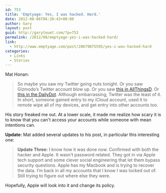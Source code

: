 ```yaml
---
id: 753
title: 'Emptyage: Yes, I was hacked. Hard.'
date: 2012-08-06T06:20:43+00:00
author: Gary
layout: post
guid: http://garytouet.com/?p=753
permalink: /2012/08/emptyage-yes-i-was-hacked-hard/
link:
  - http://www.emptyage.com/post/28679875595/yes-i-was-hacked-hard
categories:
  - Links
  - Stories
---
```

Mat Honan:
<blockquote>So maybe you saw my Twitter going nuts tonight. Or you saw Gizmodo’s Twitter account blow up. Or you saw <a href="http://allthingsd.com/20120803/gizmodo-twitter-account-hijacked-by-foul-mouthed-hackers/">this in AllThingsD</a>. Or <a href="http://www.dailydot.com/news/clan-vv3-gizmodo-twitter-hack/">this in the DailyDot</a>. Although embarrassing, Twitter was the least of it. In short, someone gained entry to my iCloud account, used it to remote wipe all of my devices, and get entry into other accounts too. </blockquote>

His story freaked me out. At a lower scale, it made me realize how scary it is to know that you can't access your accounts while someone with mean intentions can.

<strong>Update:</strong> Mat added several updates to his post, in particular this interesting one:

<blockquote><strong>Update Three:</strong> I know how it was done now. Confirmed with both the hacker and Apple. It wasn’t password related. They got in via Apple tech support and some clever social engineering that let them bypass  security questions. Apple has my Macbook and is trying to recover the data. I’m back in all my accounts that I know I was locked out of. Still trying to figure out where else they were.</blockquote>

Hopefully, Apple will look into it and change its policy.